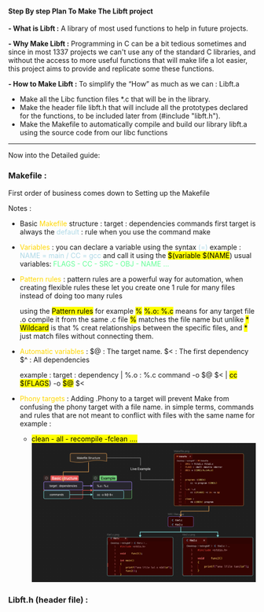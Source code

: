 #### **Step By step Plan To Make The Libft project**

**- What is Libft :**
A library of most used functions to help in future projects.
  
**- Why Make Libft :**
Programming in C can be a bit tedious sometimes and since in most 1337 projects we can't use any of the standard C libraries, and without the access to more useful functions that will make life a lot easier, this project aims to provide and replicate some these functions.

**- How to Make Libft :**
To simplify the “How” as much as we can : Libft.a
- Make all the Libc function files *.c that will be in the library.
- Make the header file libft.h that will include all the prototypes declared for the functions, to be included later from (#include "libft.h").
- Make the Makefile to automatically compile and build our library libft.a using the source code from our libc functions
---

Now into the Detailed guide:

### Makefile :

First order of business comes down to Setting up the Makefile

 Notes :
- Basic <span style="color: Gold;">Makefile</span> structure :
	target : dependencies 
		commands
		first target is always the <span style="color: #ADD8E6">default</span> : rule when you use the command make

* <span style="color: Gold">Variables</span> : 
	you can declare a variable using the syntax <span style="color: #ADD8E6">(=)</span> 
		example : <span style="color: #ADD8E6">NAME = main / CC = gcc</span> 
	and call it using the <mark class="hltr-b">$(variable $(NAME</mark>)
	usual variables: <span style="color: #66FF99">FLAGS - CC - SRC - OBJ - NAME ...</span> 
	
- <span style="color: Gold">Pattern rules</span> :
	pattern rules are a powerful way for automation, when creating flexible rules
	these let you create one 1 rule for many files instead of doing too many rules
	
	using the <mark class="hltr-r">Pattern rules</mark> for example <mark class="hltr-g">%</mark>
	<mark class="hltr-b">%.o: %.c</mark> means for any target file .o compile it from the same .c file
	<mark class="hltr-g">%</mark> matches the file name but unlike <mark class="hltr-r">* Wildcard</mark> is that % creat
	relationships between the specific files, and <mark class="hltr-r">*</mark> just match files without connecting them.
	
- <span style="color: Gold">Automatic variables</span> :
	\$@ : The target name.
	\$< : The first dependency 
	\$^ : All dependencies

	example :
	target : dependency   |  %.o : %.c
	command -o $@ $<   |  <mark class="hltr-o">cc</mark> <mark class="hltr-b">\$(FLAGS</mark>) -o <mark class="hltr-r">\$@</mark> \$< 
	
- <span style="color: Gold">Phony targets</span> :
	Adding .Phony to a target will prevent Make from confusing the phony target with a file name.
	in simple terms, commands and rules that are not meant to conflict with files with the same name 
	for example :
	- <mark class="hltr-lg">clean - all - recompile -fclean ....</mark>
 ![](attachment/a69bd5c176ad65579372d57be7a06407.png)
### Libft.h (header file) :